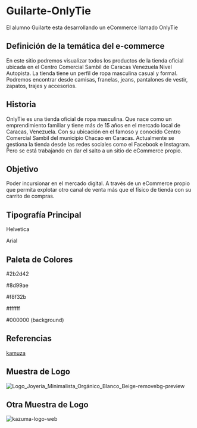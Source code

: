 # Guilarte-OnlyTie
El alumno Guilarte esta desarrollando un eCommerce llamado OnlyTie

## Definición de la temática del e-commerce
En este sitio podremos visualizar todos los productos de la tienda oficial ubicada en el Centro Comercial Sambil de Caracas Venezuela Nivel Autopista. 
La tienda tiene un perfil de ropa masculina casual y formal. 
Podremos encontrar desde camisas, franelas, jeans, pantalones de vestir, zapatos, trajes y accesorios. 


## Historia
OnlyTie es una tienda oficial de ropa masculina. Que nace como un emprendimiento familiar y tiene más de 15 años en el mercado local de Caracas, Venezuela. 
Con su ubicación en el famoso y conocido Centro Comercial Sambil del municipio Chacao en Caracas. 
Actualmente se gestiona la tienda desde las redes sociales como el Facebook e Instagram. 
Pero se está trabajando en dar el salto a un sitio de eCommerce propio. 


## Objetivo 
Poder incursionar en el mercado digital. A través de un eCommerce propio que permita explotar 
otro canal de venta más que el físico de tienda con su carrito de compras.

## Tipografía Principal
Helvetica 

Arial

## Paleta de Colores
  #2b2d42
  
  #8d99ae
  
  #f8f32b
  
  #ffffff
  
  #000000  (background)


## Referencias
[kamuza]:https://www.kazuma.com.ar/
[kamuza][kamuza]

## Muestra de Logo
![Logo_Joyería_Minimalista_Orgánico_Blanco_Beige-removebg-preview](https://user-images.githubusercontent.com/112668024/192295748-de098e58-30bd-4bd9-a4ee-ed9115a00692.png)

## Otra Muestra de Logo
![kazuma-logo-web](https://user-images.githubusercontent.com/112668024/192166871-54f489cd-db09-4a0f-ba09-d8de1dda5def.jpg)
